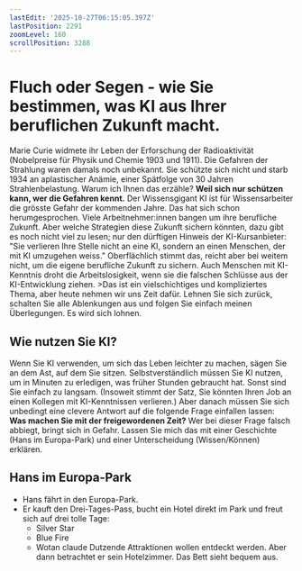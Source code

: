 ```yaml
---
lastEdit: '2025-10-27T06:15:05.397Z'
lastPosition: 2291
zoomLevel: 160
scrollPosition: 3288
---
```


# Fluch oder Segen - wie Sie bestimmen, was KI aus Ihrer beruflichen Zukunft macht.
Marie Curie widmete ihr Leben der Erforschung der Radioaktivität (Nobelpreise für Physik und Chemie 1903 und 1911). Die Gefahren der Strahlung waren damals noch unbekannt. Sie schützte sich nicht und starb 1934 an aplastischer Anämie, einer Spätfolge von 30 Jahren Strahlenbelastung. Warum ich Ihnen das erzähle? **Weil sich nur schützen kann, wer die Gefahren kennt.** Der Wissensgigant KI ist für Wissensarbeiter die grösste Gefahr der kommenden Jahre. Das hat sich schon herumgesprochen. Viele Arbeitnehmer:innen bangen um ihre berufliche Zukunft. Aber welche Strategien diese Zukunft sichern könnten, dazu gibt es noch nicht viel zu lesen; nur den dürftigen Hinweis der KI-Kursanbieter: "Sie verlieren Ihre Stelle nicht an eine KI, sondern an einen Menschen, der mit KI umzugehen weiss." Oberflächlich stimmt das, reicht aber bei weitem nicht, um die eigene berufliche Zukunft zu sichern. Auch Menschen mit KI-Kenntnis droht die Arbeitslosigkeit, wenn sie die falschen Schlüsse aus der KI-Entwicklung ziehen. &gt;Das ist ein vielschichtiges und kompliziertes Thema, aber heute nehmen wir uns Zeit dafür. Lehnen Sie sich zurück, schalten Sie alle Ablenkungen aus und folgen Sie einfach meinen Überlegungen. Es wird sich lohnen.

## Wie nutzen Sie KI?
Wenn Sie KI verwenden, um sich das Leben leichter zu machen, sägen Sie an dem Ast, auf dem Sie sitzen. Selbstverständlich müssen Sie KI nutzen, um in Minuten zu erledigen, was früher Stunden gebraucht hat. Sonst sind Sie einfach zu langsam. (Insoweit stimmt der Satz, Sie könnten Ihren Job an einen Kollegen mit KI-Kenntnissen verlieren.) Aber danach müssen Sie sich unbedingt eine clevere Antwort auf die folgende Frage einfallen lassen: **Was machen Sie mit der freigewordenen Zeit?** Wer bei dieser Frage falsch abbiegt, bringt sich in Gefahr. Lassen Sie mich das mit einer Geschichte (Hans im Europa-Park) und einer Unterscheidung (Wissen/Können) erklären.

## Hans im Europa-Park
- Hans fährt in den Europa-Park. 
- Er kauft den Drei-Tages-Pass, bucht ein Hotel direkt im Park und freut sich auf drei tolle Tage:
  - Silver Star
  - Blue Fire 
  - Wotan claude
Dutzende Attraktionen wollen entdeckt werden. Aber dann betrachtet er sein Hotelzimmer. Das Bett sieht bequem aus.